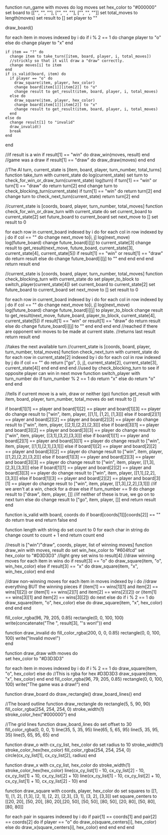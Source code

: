 function run_game with moves do
  log moves
  set hex_color to "#000000"
  set board to [["", "", ""], ["", "", ""], ["", "", ""]]
  set total_moves to length(moves)
  set result to []
  set player to ""

  draw_board()
  
  for each item in moves indexed by i do
    if i % 2 == 1 do
      change player to "o"
    else do
      change player to "x"
    end
  
    if item == "?" do
      change item to take_turn([item, board, player, i, total_moves])
      //strickly so that it will draw a "draw" correctly.
      change moves[i] to item 
    end
    if is_valid(board, item) do
      if player == "o" do 
        draw_square(item, player, hex_color)
        change board[item[1]][item[2]] to "o"
        change result to get_result(item, board, player, i, total_moves)
      else do
        draw_square(item, player, hex_color)
        change board[item[1]][item[2]] to "x"
        change result to get_result(item, board, player, i, total_moves)
      end  
    else do
      change result[1] to "invalid"
      draw_invalid()
      break 
    end
  end
  
  //if result is a win
  if result[1] == "win" do
    draw_win(moves, result)
  end
  //game was a draw
  if result[1] == "draw" do
    draw_draw(moves)
  end
end

//The AI turn, current_state is [item, board, player, turn_number, total_turns]
function take_turn with current_state do
  log(current_state)
  set turn to check_for_win_or_draw_turn(current_state)
  log(turn)
  if turn[1] == "win" or turn[1] == "draw" do
    return turn[2]
  end
  change turn to check_blocking_turn(current_state)
  if turn[1] == "win" do
    return turn[2]
  end
  change turn to check_next_turn(current_state)
  return turn[2]
end

//current_state is [coords, board, player, turn_number, total_moves]
function check_for_win_or_draw_turn with current_state do
  set current_board to current_state[2]
  set future_board to current_board
  set next_move to []
  set result to 0
  
  for each row in current_board indexed by i do
    for each col in row indexed by j do
      if col == "" do
        change next_move to[i, j]
        log(next_move)
        log(future_board)
        change future_board[i][j] to current_state[3]
        change result to get_result(next_move, future_board, current_state[3], current_state[4], current_state[5])
        if result[1] == "win" or result[1] == "draw" do
          return result
        else do
          change future_board[i][j] to ""
        end
      end
    end
  end
  return result
end

//current_state is [coords, board, player, turn_number, total_moves]
function check_blocking_turn with current_state do
  set player_to_block to switch_player(current_state[4])
  set current_board to current_state[2]
  set future_board to current_board
  set next_move to []
  set result to 0
  
  for each row in current_board indexed by i do
    for each col in row indexed by j do
      if col == "" do
        change next_move to[i, j]
        log(next_move)
        log(future_board)
        change future_board[i][j] to player_to_block
        change result to get_result(next_move, future_board, player_to_block, current_state[4], current_state[5])
        if result[1] == "win" or result[1] == "draw" do
          return result
        else do
          change future_board[i][j] to ""
        end
      end
    end
  end
  //reached if there are opponent win moves to be made at current state.
  //returns last result
  return result
end

//takes the next available turn
//current_state is [coords, board, player, turn_number, total_moves]
function check_next_turn with current_state do
  for each row in current_state[2] indexed by i do
    for each col in row indexed by j do
      if col == "" do
        return ["go", [i, j], current_state[2], current_state[3], current_state[4]]
      end
    end
  end
end
//used by check_blocking_turn to see if opposite player can win in next move
function switch_player with turn_number do
  if turn_number % 2 == 1 do
    return "x"
  else do
    return "o"
  end
end

//tells if current move is a win, draw or neither (go)
function get_result with item, board, player, turn_number, total_moves do
  set result to []

  if board[1][1] == player and board[1][2] == player and board[1][3] == player  do
    change result to ["win", item, player, [[1,1], [1,2], [1,3]]]
  else if board[2][1] == player and board[2][2] == player and board[2][3] == player  do
    change result to ["win", item, player, [[2,1],[2,2],[2,3]]]
  else if board[3][1] == player and board[3][2] == player and board[3][3] == player  do
    change result to ["win", item, player, [[3,1],[3,2],[3,3]]]
  else if board[1][1] == player and board[2][1] == player and board[3][1] == player  do
    change result to ["win", item, player, [[1,1],[2,1],[3,1]]]
  else if board[1][2] == player and board[2][2] == player and board[3][2] == player  do
    change result to ["win", item, player, [[1,2],[2,2],[3,2]]]
  else if board[1][3] == player and board[2][3] == player and board[3][3] == player  do
    change result to ["win", item, player, [[1,3],[2,3],[3,3]]]
  else if board[1][1] == player and board[2][2] == player and board[3][3] == player  do
    change result to ["win", item, player, [[1,1],[2,2],[3,3]]]
  else if board[1][3] == player and board[2][2] == player and board[3][1] == player  do
    change result to ["win", item, player, [[1,3],[2,2],[3,1]]]
  //if we aren't at a win, check for a draw
  else if turn_number == 9 do
    change result to ["draw", item, player, []]
  //if neither of these is true, we go on to next turn
  else do
    change result to ["go", item, player, []]
  end
  return result
end

function is_valid with board, coords do
  if board[coords[1]][coords[2]] == "" do
    return true
  end
  return false
end

function length with string do
  set count to 0
  for each char in string do
    change count to count + 1
  end
  return count
end

//result is ["win"/"draw", coords, player, list of winning moves]
function draw_win with moves, result do
  set win_hex_color to "#604fcd"
  set hex_color to "#D3D3D3" //light grey
  set wins to result[4]
  //draw winning moves 
  for each item in wins do
    if result[3] == "o" do
      draw_square(item, "o", win_hex_color)
    else if result[3] == "x" do
      draw_square(item, "x", win_hex_color)
    end
  end

  //draw non-winning moves
  for each item in moves indexed by i do 
  //draw everything BUT the winning pieces
    if (item[1] == wins[1][1] and item[2] == wins[1][2]) or (item[1] == wins[2][1] and item[2] == wins[2][2]) or (item[1] == wins[3][1] and item[2] == wins[3][2]) do
      next
    else do
      if i % 2 == 1 do
        draw_square(item, "o", hex_color)
      else do
        draw_square(item, "x", hex_color)
      end
    end
  end
                                                                                                                                          
  fill_color_rgba(96, 79, 205, 0.85)
  rectangle(0, 0, 100, 100)
  write(concatenate("The ", result[3], "'s won!"))
end

function draw_invalid do
  fill_color_rgba(200, 0, 0, 0.85)
  rectangle(0, 0, 100, 100)
  write("Invalid move!")                                                                                                                                       
end

function draw_draw with moves do                                                                                                                                        
  set hex_color to "#D3D3D3"

  for each item in moves indexed by i do 
    if i % 2 == 1 do
      draw_square(item, "o", hex_color)
    else do
      //This is rgba for hex #D3D3D3
      draw_square(item, "x", hex_color)
    end
  end
  fill_color_rgba(96, 79, 205, 0.85)
  rectangle(0, 0, 100, 100)
  write("The game was a draw!") 
end

function draw_board do
  draw_rectangle()
  draw_board_lines()
end

//The board outline
function draw_rectangle do
  rectangle(5, 5, 90, 90)
  fill_color_rgba(254, 254, 254, 0)
  stroke_width(1)
  stroke_color_hex("#000000")
end

//The grid lines
function draw_board_lines do
  set offset to 30
  fill_color_rgba(0, 0, 0, 1)
  line(35, 5, 35, 95)
  line(65, 5, 65, 95)
  line(5, 35, 95, 35)
  line(5, 65, 95, 65)
end

function draw_o with cx_cy_list, hex_color do
  set radius to 10
  stroke_width(1)
  stroke_color_hex(hex_color)
  fill_color_rgba(254, 254, 254, 0)
  circle(cx_cy_list[1], cx_cy_list[2], radius)
end

function draw_x with cx_cy_list, hex_color do
  stroke_width(1)
  stroke_color_hex(hex_color)
  line(cx_cy_list[1] - 10, cx_cy_list[2] - 10, cx_cy_list[1] + 10, cx_cy_list[2] + 10)
  line(cx_cy_list[1] - 10, cx_cy_list[2] + 10, cx_cy_list[1] + 10, cx_cy_list[2] - 10)
end

function draw_square with coords, player, hex_color do
  set squares to [[1, 1], [1, 2], [1,3], [2, 1], [2, 2], [2,3], [3, 1], [3, 2], [3,3]]
  set square_centers to [[20, 20], [50, 20], [80, 20],[20, 50], [50, 50], [80, 50], [20, 80], [50, 80], [80, 80]] 

  for each pair in squares indexed by i do
      if pair[1] == coords[1] and pair[2] == coords[2] do
        if player == "o" do
          draw_o(square_centers[i], hex_color)
        else do
          draw_x(square_centers[i], hex_color)
        end
      end
  end
end